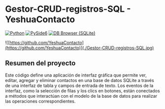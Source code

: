 # Gestor-CRUD-registros-SQL - YeshuaContacto
[![Python](https://img.shields.io/badge/Python-3776AB?style=for-the-badge&logo=python&logoColor=white&labelColor=101010)]()
[![PySide6](https://img.shields.io/badge/PySide6-Qt-4A90E2?style=for-the-badge&logo=qt&logoColor=white&labelColor=101010)](https://wiki.qt.io/Qt_for_Python)
[![DB Browser (SQLite)](https://img.shields.io/badge/DB_Browser_(SQLite)-003B57?style=for-the-badge&logo=sqlite&logoColor=white&labelColor=101010)](https://github.com/sqlitebrowser/sqlitebrowser)

![[https://github.com/YeshuaContacto](https://github.com/YeshuaContacto)](./Gestor-CRUD-registros-SQL.jpg)

## Resumen del proyecto
Este código define una aplicación de interfaz gráfica que permite ver, editar, agregar y eliminar contactos en una base de datos SQLite a través de una interfaz de tabla y campos de entrada de texto. Los eventos de la interfaz, como la selección de filas y los clics en botones, están conectados a métodos que interactúan con el modelo de la base de datos para realizar las operaciones correspondientes.
